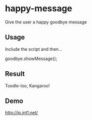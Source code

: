 # happy-message
Give the user a happy goodbye message


Usage
-----

Include the script and then... 

goodbye.showMessage();

Result
------

Toodle-loo, Kangaroo!

Demo
----

http://ip.int1.net/
